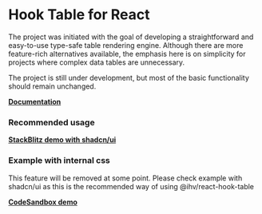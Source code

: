 # Hook Table for React

The project was initiated with the goal of developing a straightforward and easy-to-use type-safe table rendering engine. Although there are more feature-rich alternatives available, the emphasis here is on simplicity for projects where complex data tables are unnecessary.

The project is still under development, but most of the basic functionality should remain unchanged.

**[Documentation](https://github.com/ihv-hook-table/react-hook-table/wiki/Quickstart)**

### Recommended usage

**[StackBlitz demo with shadcn/ui](https://stackblitz.com/edit/react-hook-table-with-shadcn-ui?file=src%2Fpages%2Fexample%2Fexample.tsx)**

### Example with internal css

This feature will be removed at some point. Please check example with shadcn/ui as this is the recommended way of using @ihv/react-hook-table

**[CodeSandbox demo](https://codesandbox.io/p/sandbox/react-hook-table-nsvy5y)**
